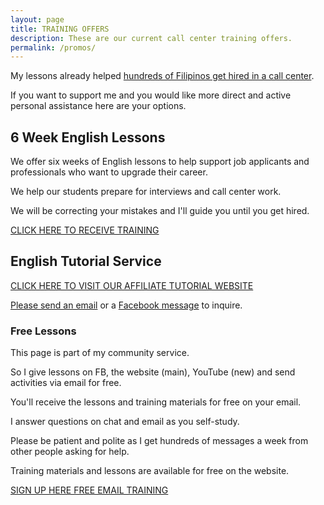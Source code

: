 ```yaml
---
layout: page
title: TRAINING OFFERS
description: These are our current call center training offers. 
permalink: /promos/
---
```

My lessons already helped [hundreds of Filipinos get hired in a call center](https://callcentertrainingtips.com/testimonials).

If you want to support me and you would like more direct and active personal assistance here are your options.

## 6 Week English Lessons

We offer six weeks of English lessons to help support job applicants and professionals who want to upgrade their career.

We help our students prepare for interviews and call center work.

We will be correcting your mistakes and I'll guide you until you get hired. 

<a href="https://callcentertrainingtips.com/6WEL250/" class="button focus">CLICK HERE TO RECEIVE TRAINING</a>

## English Tutorial Service

[CLICK HERE TO VISIT OUR AFFILIATE TUTORIAL WEBSITE](https://philippinesprivateenglishtutors.com/)

[Please send an email](mailto:callcentertrainingtips@gmail.com) or a [Facebook message](https://www.facebook.com/callcentertrainingtips/) to inquire.

### Free Lessons

This page is part of my community service.

So I give lessons on FB, the website (main), YouTube (new) and send activities via email for free.

You'll receive the lessons and training materials for free on your email.

I answer questions on chat and email as you self-study.

Please be patient and polite as I get hundreds of messages a week from other people asking for help.

Training materials and lessons are available for free on the website.

[SIGN UP HERE FREE EMAIL TRAINING](https://eepurl.com/riFT1)
